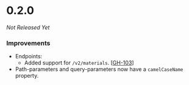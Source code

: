 # 0.2.0

_Not Released Yet_

### Improvements

- Endpoints:
    - Added support for `/v2/materials`. [[GH-103](https://github.com/GW2ToolBelt/api-generator/issues/103)]
- Path-parameters and query-parameters now have a `camelCaseName` property.